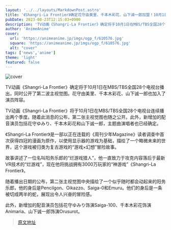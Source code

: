 ```yaml
---
layout: '../../layouts/MarkdownPost.astro'
title: '《Shangri-La Frontier》确定花守由美里、千本木彩花、山下诚一郎加盟！10月1日开播'
pubDate: 2023-08-23T12:15:03+0900
description: 'TV动画《Shangri-La Frontier》确定将于10月1日在MBS/TBS全国28个电视台播出，同时公开了第二波主视觉图。花守由美里、千本木彩花、山下诚一郎也加入了演员阵容。'
author: 'AnimeAnime'
cover:
  url: 'https://animeanime.jp/imgs/ogp_f/610576.jpg'
  square: 'https://animeanime.jp/imgs/ogp_f/610576.jpg'
  alt: "cover"
tags: ['news','anime']
theme: 'light'
featured: false
---
```

![cover](https://animeanime.jp/imgs/ogp_f/610576.jpg)

TV动画《Shangri-La Frontier》确定将于10月1日在MBS/TBS全国28个电视台播出，同时公开了第二波主视觉图。花守由美里、千本木彩花、山下诚一郎也加入了演员阵容。

TV动画《Shangri-La Frontier》将于10月1日在MBS/TBS全国28个电视台连续播出两个季度。随着此消息的公布，第二张主视觉图也随之公开。此外，新增加的配音演员包括花守ゆみり、千本木彩花和山下诚一郎，主题曲演唱者也已经确定。

《Shangri-La Frontier》是一部以正在连载的《周刊少年Magazine》读者调查中首次获得四冠的漫画为原作，以使用显示器的游戏为基础，描绘了一个略微未来的世界，这个游戏被归类为复古游戏的“游戏×幻想”冒险故事。

故事讲述了一位名叫阳务乐郎的“烂游戏猎人”，他一直致力于攻克内容落后于最新VR技术的“烂游戏”，现在他将挑战拥有3000万玩家的“神游戏”《Shangri-La Frontier》。

随着播出日期的公布，第二张主视觉图中央描绘了一个似乎随时都会动起来的阳务乐郎，他的身后是Pencilgon、Oikazzo、Saiga-0和Emuru。他们的身后是一条被切成两半的蛇，展现出令人兴奋的冒险感。

此外，新增加的配音演员包括花守ゆみり饰演Saiga-100、千本木彩花饰演Animaria、山下诚一郎饰演Orusurot。

>[原文地址](https://animeanime.jp/article/2023/08/23/79445.html)  